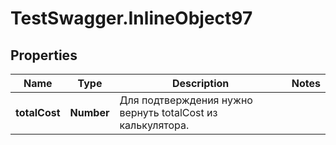 # TestSwagger.InlineObject97

## Properties

Name | Type | Description | Notes
------------ | ------------- | ------------- | -------------
**totalCost** | **Number** | Для подтверждения нужно вернуть totalCost из калькулятора. | 


